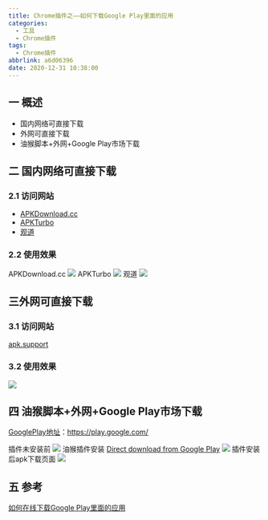 ```yaml
---
title: Chrome插件之——如何下载Google Play里面的应用
categories:
  - 工具
  - Chrome插件
tags:
  - Chrome插件
abbrlink: a6d06396
date: 2020-12-31 10:38:00
---
```

## 一 概述

* 国内网络可直接下载
* 外网可直接下载
* 油猴脚本+外网+Google Play市场下载

<!--more-->

## 二 国内网络可直接下载

### 2.1 访问网站

* [APKDownload.cc](https://apkdownload.cc/)
* [APKTurbo](https://www.apkturbo.com/)
* [观道](http://www.guandao.cc/)

### 2.2 使用效果

APKDownload.cc
![][1]
APKTurbo
![][2]
观道
![][3]
## 三外网可直接下载
### 3.1 访问网站
[apk.support](https://apk.support/zh_cn/)

### 3.2 使用效果
![][4]
## 四 油猴脚本+外网+Google Play市场下载

[GooglePlay地址](https://play.google.com/)：https://play.google.com/

插件未安装前
![][5]
油猴插件安装
[Direct download from Google Play](https://greasyfork.org/zh-CN/scripts/33005-direct-download-from-google-play)
![][6]
插件安装后apk下载页面
![][7]

## 五 参考
[如何在线下载Google Play里面的应用](https://zhuanlan.zhihu.com/p/87569815)


[1]:https://raw.githubusercontent.com/PGzxc/CDN/master/blog-chrome-plugin/googleplay-apkdownload-cc-view.png
[2]:https://raw.githubusercontent.com/PGzxc/CDN/master/blog-chrome-plugin/googleplay-apkturbo-view.png
[3]:https://raw.githubusercontent.com/PGzxc/CDN/master/blog-chrome-plugin/googleplay-guandao-view.png
[4]:https://raw.githubusercontent.com/PGzxc/CDN/master/blog-chrome-plugin/googleplay-apk-support-view.png
[5]:https://raw.githubusercontent.com/PGzxc/CDN/master/blog-chrome-plugin/googleplay-plug-install-before.png
[6]:https://raw.githubusercontent.com/PGzxc/CDN/master/blog-chrome-plugin/googleplay-greasy-plug-install.png
[7]:https://raw.githubusercontent.com/PGzxc/CDN/master/blog-chrome-plugin/googleplay-plugin-install-after-view.png
